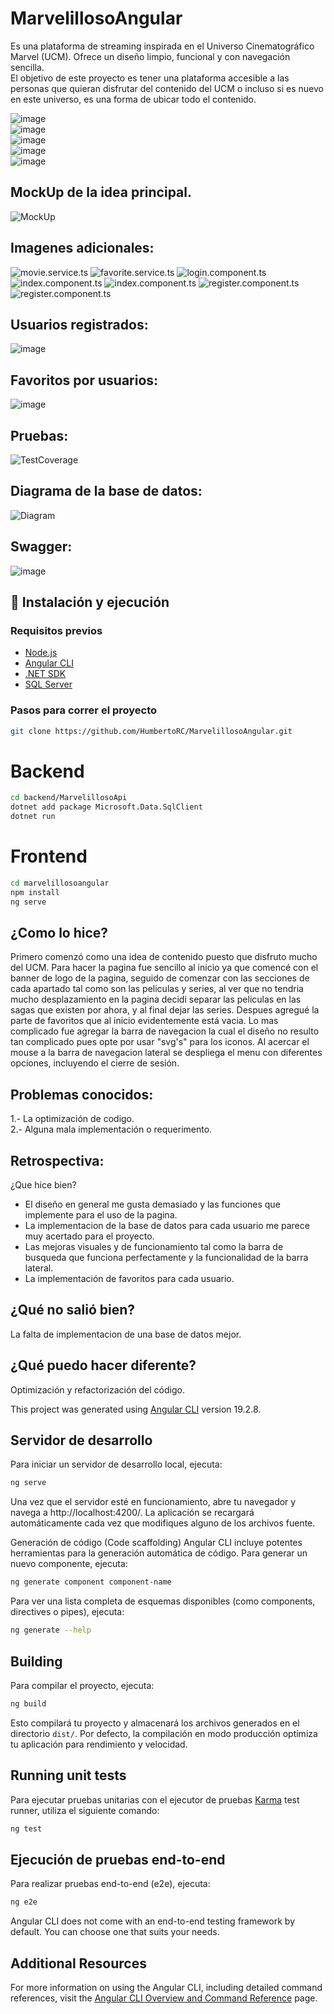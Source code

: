 # MarvelillosoAngular

Es una plataforma de streaming inspirada en el Universo Cinematográfico Marvel (UCM). Ofrece un diseño limpio, funcional y con navegación sencilla.  
El objetivo de este proyecto es tener una plataforma accesible a las personas que quieran disfrutar del contenido del UCM o incluso si es nuevo en este universo, es una forma de ubicar todo el contenido.  


![image](https://github.com/user-attachments/assets/73c76481-cb66-4c9c-90ee-67e9a04e878a)  
![image](https://github.com/user-attachments/assets/b91d6634-c6ed-4025-a7b5-b8b5d3ac2870)  
![image](https://github.com/user-attachments/assets/a80a0cfa-000c-4be9-8941-0538cf6c5867)  
![image](https://github.com/user-attachments/assets/959bd28c-616e-42ad-8ed7-1caa34fa2184)  
![image](https://github.com/user-attachments/assets/667995e6-d05c-4d42-abfb-078913d8456e)  

## MockUp de la idea principal.
![MockUp](https://github.com/user-attachments/assets/6dea2912-1eda-47b6-a04a-81516936a428)

## Imagenes adicionales:
![movie.service.ts](https://github.com/user-attachments/assets/84709d6d-e74f-4c2d-88d0-e32c846ad91a)
![favorite.service.ts](https://github.com/user-attachments/assets/f34f2ea1-074a-4371-95d7-25f24fe1a828)
![login.component.ts](https://github.com/user-attachments/assets/60d64bbd-647e-4801-ac49-87c3c8362ced)
![index.component.ts](https://github.com/user-attachments/assets/37b51620-271e-41bc-9d12-acc71b30ae67)
![index.component.ts](https://github.com/user-attachments/assets/67f29235-aba2-4df0-a419-a4818f7cf002)
![register.component.ts](https://github.com/user-attachments/assets/f134675c-e7d1-41d5-958d-a68c18953aae)
![register.component.ts](https://github.com/user-attachments/assets/c3f9a548-efff-4857-9472-88d3b94c0bf0)



## Usuarios registrados:
![image](https://github.com/user-attachments/assets/9b35f5a2-91c3-4525-a991-c18a4679dca8)

## Favoritos por usuarios:
![image](https://github.com/user-attachments/assets/dab8ffe3-ec2e-4406-be29-5a7e0ebf1145)

## Pruebas: 
![TestCoverage](https://github.com/user-attachments/assets/3bc00912-6f88-4134-b428-734f67fd3850)

## Diagrama de la base de datos:  
![Diagram](https://github.com/user-attachments/assets/7b22cb0f-56c5-4556-ab23-7c5191b8c2d1)


## Swagger:
![image](https://github.com/user-attachments/assets/8d1614c7-5307-4112-9406-02ca251722d4)



## 🚀 Instalación y ejecución

### Requisitos previos

- [Node.js](https://nodejs.org/)
- [Angular CLI](https://angular.io/cli)
- [.NET SDK](https://dotnet.microsoft.com/download)
- [SQL Server](https://www.microsoft.com/es-mx/sql-server)

### Pasos para correr el proyecto

```bash
git clone https://github.com/HumbertoRC/MarvelillosoAngular.git
```
# Backend
```bash
cd backend/MarvelillosoApi
dotnet add package Microsoft.Data.SqlClient
dotnet run
```
# Frontend
```bash
cd marvelillosoangular
npm install
ng serve
```


## ¿Como lo hice?
Primero comenzó como una idea de contenido puesto que disfruto mucho del UCM.
Para hacer la pagina fue sencillo al inicio ya que comencé con el banner de logo de la pagina, seguido de comenzar con las secciones de cada apartado tal como son las peliculas y series, al ver que no tendria mucho desplazamiento en la pagina decidi separar las peliculas en las sagas que existen por ahora, y al final dejar las series.
Despues agregué la parte de favoritos que al inicio evidentemente está vacia.
Lo mas complicado fue agregar la barra de navegacion la cual el diseño no resulto tan complicado pues opte por usar "svg's" para los iconos. Al acercar el mouse a la barra de navegacion lateral se despliega el menu con diferentes opciones, incluyendo el cierre de sesión.



## Problemas conocidos:
1.- La optimización de codigo.  
2.- Alguna mala implementación o requerimento.

## Retrospectiva:
¿Que hice bien?  
- El diseño en general me gusta demasiado y las funciones que implemente para el uso de la pagina.  
- La implementacion de la base de datos para cada usuario me parece muy acertado para el proyecto.  
- Las mejoras visuales y de funcionamiento tal como la barra de busqueda que funciona perfectamente y la funcionalidad de la barra lateral.
- La implementación de favoritos para cada usuario.

## ¿Qué no salió bien?
La falta de implementacion de una base de datos mejor.  

## ¿Qué puedo hacer diferente?
Optimización y refactorización del código.  

This project was generated using [Angular CLI](https://github.com/angular/angular-cli) version 19.2.8.

## Servidor de desarrollo

Para iniciar un servidor de desarrollo local, ejecuta:

```bash
ng serve
```

Una vez que el servidor esté en funcionamiento, abre tu navegador y navega a http://localhost:4200/.
La aplicación se recargará automáticamente cada vez que modifiques alguno de los archivos fuente.

Generación de código (Code scaffolding)
Angular CLI incluye potentes herramientas para la generación automática de código.
Para generar un nuevo componente, ejecuta:

```bash
ng generate component component-name
```

Para ver una lista completa de esquemas disponibles (como components, directives o pipes), ejecuta:
```bash
ng generate --help
```

## Building

Para compilar el proyecto, ejecuta:

```bash
ng build
```

Esto compilará tu proyecto y almacenará los archivos generados en el directorio 
 `dist/`. Por defecto, la compilación en modo producción optimiza tu aplicación para rendimiento y velocidad.

## Running unit tests

Para ejecutar pruebas unitarias con el ejecutor de pruebas [Karma](https://karma-runner.github.io) test runner, utiliza el siguiente comando:

```bash
ng test
```

## Ejecución de pruebas end-to-end

Para realizar pruebas end-to-end (e2e), ejecuta:

```bash
ng e2e
```

Angular CLI does not come with an end-to-end testing framework by default. You can choose one that suits your needs.

## Additional Resources

For more information on using the Angular CLI, including detailed command references, visit the [Angular CLI Overview and Command Reference](https://angular.dev/tools/cli) page.
